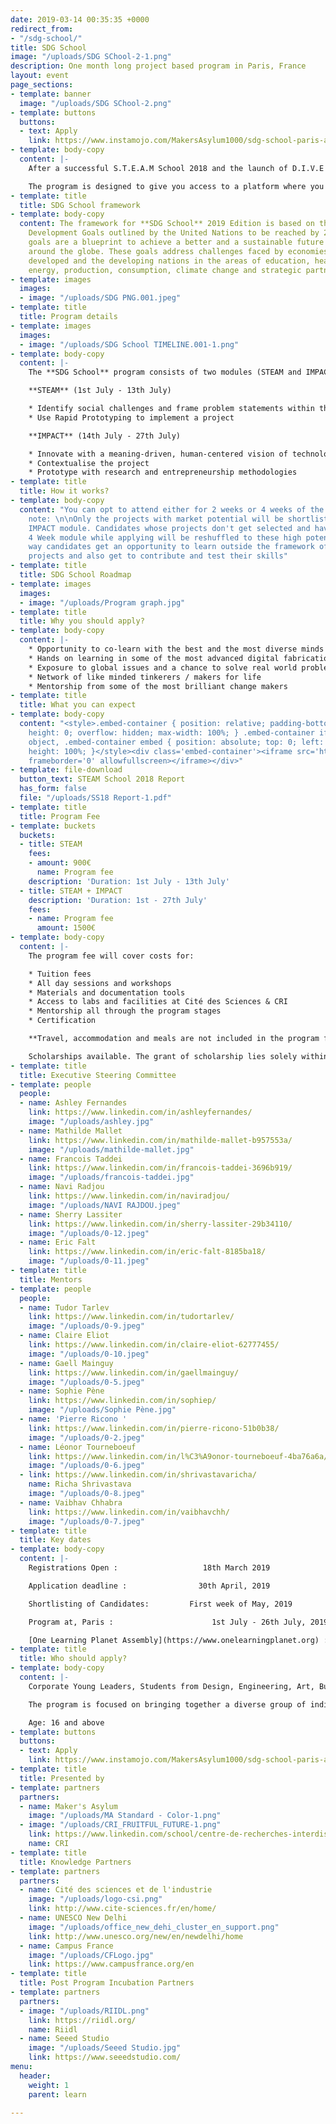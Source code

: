```yaml
---
date: 2019-03-14 00:35:35 +0000
redirect_from:
- "/sdg-school/"
title: SDG School
image: "/uploads/SDG SChool-2-1.png"
description: One month long project based program in Paris, France
layout: event
page_sections:
- template: banner
  image: "/uploads/SDG SChool-2.png"
- template: buttons
  buttons:
  - text: Apply
    link: https://www.instamojo.com/MakersAsylum1000/sdg-school-paris-application-fee/
- template: body-copy
  content: |-
    After a successful S.T.E.A.M School 2018 and the launch of D.I.V.E 2019, we bring to you yet another program to provide a global learning experience, this time in Paris, France. The **SDG School 2019 Edition** is a one month long project based program which Maker’s Asylum will be co-organising with [Centre for Research and Interdisciplinarity, Paris](https://cri-paris.org)

    The program is designed to give you access to a platform where you can voice an opinion, take an action and create an impact alongside **100 young leaders** from across the globe.
- template: title
  title: SDG School framework
- template: body-copy
  content: The framework for **SDG School** 2019 Edition is based on the Sustainable
    Development Goals outlined by the United Nations to be reached by 2030. These
    goals are a blueprint to achieve a better and a sustainable future for all cultures
    around the globe. These goals address challenges faced by economies both in the
    developed and the developing nations in the areas of education, healthcare, equalitiy,
    energy, production, consumption, climate change and strategic partnerships
- template: images
  images:
  - image: "/uploads/SDG PNG.001.jpeg"
- template: title
  title: Program details
- template: images
  images:
  - image: "/uploads/SDG School TIMELINE.001-1.png"
- template: body-copy
  content: |-
    The **SDG School** program consists of two modules (STEAM and IMPACT) which will be conducted within a time frame of 4 weeks at [Cité des Sciences](http://www.cite-sciences.fr/fr/accueil/) and [CRI, Paris](https://cri-paris.org). The components of each module are as follows:

    **STEAM** (1st July - 13th July)

    * Identify social challenges and frame problem statements within the european context
    * Use Rapid Prototyping to implement a project

    **IMPACT** (14th July - 27th July)

    * Innovate with a meaning-driven, human-centered vision of technology
    * Contextualise the project
    * Prototype with research and entrepreneurship methodologies
- template: title
  title: How it works?
- template: body-copy
  content: "You can opt to attend either for 2 weeks or 4 weeks of the program. \n\nPlease
    note: \n\nOnly the projects with market potential will be shortlisted for the
    IMPACT module. Candidates whose projects don't get selected and have choosen the
    4 Week module while applying will be reshuffled to these high potential projects.\n\nThis
    way candidates get an opportunity to learn outside the framework of their ongoing
    projects and also get to contribute and test their skills"
- template: title
  title: SDG School Roadmap
- template: images
  images:
  - image: "/uploads/Program graph.jpg"
- template: title
  title: Why you should apply?
- template: body-copy
  content: |-
    * Opportunity to co-learn with the best and the most diverse minds
    * Hands on learning in some of the most advanced digital fabrication labs
    * Exposure to global issues and a chance to solve real world problems using technology
    * Network of like minded tinkerers / makers for life
    * Mentorship from some of the most brilliant change makers
- template: title
  title: What you can expect
- template: body-copy
  content: "<style>.embed-container { position: relative; padding-bottom: 56.25%;
    height: 0; overflow: hidden; max-width: 100%; } .embed-container iframe, .embed-container
    object, .embed-container embed { position: absolute; top: 0; left: 0; width: 100%;
    height: 100%; }</style><div class='embed-container'><iframe src='https://www.youtube.com/embed/VglywTOj_rY'
    frameborder='0' allowfullscreen></iframe></div>"
- template: file-download
  button_text: STEAM School 2018 Report
  has_form: false
  file: "/uploads/SS18 Report-1.pdf"
- template: title
  title: Program Fee
- template: buckets
  buckets:
  - title: STEAM
    fees:
    - amount: 900€
      name: Program fee
    description: 'Duration: 1st July - 13th July'
  - title: STEAM + IMPACT
    description: 'Duration: 1st - 27th July'
    fees:
    - name: Program fee
      amount: 1500€
- template: body-copy
  content: |-
    The program fee will cover costs for:

    * Tuition fees
    * All day sessions and workshops
    * Materials and documentation tools
    * Access to labs and facilities at Cité des Sciences & CRI
    * Mentorship all through the program stages
    * Certification

    **Travel, accommodation and meals are not included in the program fee**

    Scholarships available. The grant of scholarship lies solely within the discretion of the Steering Committee.
- template: title
  title: Executive Steering Committee
- template: people
  people:
  - name: Ashley Fernandes
    link: https://www.linkedin.com/in/ashleyfernandes/
    image: "/uploads/ashley.jpg"
  - name: Mathilde Mallet
    link: https://www.linkedin.com/in/mathilde-mallet-b957553a/
    image: "/uploads/mathilde-mallet.jpg"
  - name: Francois Taddei
    link: https://www.linkedin.com/in/francois-taddei-3696b919/
    image: "/uploads/francois-taddei.jpg"
  - name: Navi Radjou
    link: https://www.linkedin.com/in/naviradjou/
    image: "/uploads/NAVI RAJDOU.jpeg"
  - name: Sherry Lassiter
    link: https://www.linkedin.com/in/sherry-lassiter-29b34110/
    image: "/uploads/0-12.jpeg"
  - name: Eric Falt
    link: https://www.linkedin.com/in/eric-falt-8185ba18/
    image: "/uploads/0-11.jpeg"
- template: title
  title: Mentors
- template: people
  people:
  - name: Tudor Tarlev
    link: https://www.linkedin.com/in/tudortarlev/
    image: "/uploads/0-9.jpeg"
  - name: Claire Eliot
    link: https://www.linkedin.com/in/claire-eliot-62777455/
    image: "/uploads/0-10.jpeg"
  - name: Gaell Mainguy
    link: https://www.linkedin.com/in/gaellmainguy/
    image: "/uploads/0-5.jpeg"
  - name: Sophie Pène
    link: https://www.linkedin.com/in/sophiep/
    image: "/uploads/Sophie Pène.jpg"
  - name: 'Pierre Ricono '
    link: https://www.linkedin.com/in/pierre-ricono-51b0b38/
    image: "/uploads/0-2.jpeg"
  - name: Léonor Tourneboeuf
    link: https://www.linkedin.com/in/l%C3%A9onor-tourneboeuf-4ba76a6a/
    image: "/uploads/0-6.jpeg"
  - link: https://www.linkedin.com/in/shrivastavaricha/
    name: Richa Shrivastava
    image: "/uploads/0-8.jpeg"
  - name: Vaibhav Chhabra
    link: https://www.linkedin.com/in/vaibhavchh/
    image: "/uploads/0-7.jpeg"
- template: title
  title: Key dates
- template: body-copy
  content: |-
    Registrations Open :                   18th March 2019

    Application deadline :                30th April, 2019

    Shortlisting of Candidates:         First week of May, 2019

    Program at, Paris :                      1st July - 26th July, 2019

    [One Learning Planet Assembly](https://www.onelearningplanet.org) :          26th - 27th July 2019
- template: title
  title: Who should apply?
- template: body-copy
  content: |-
    Corporate Young Leaders, Students from Design, Engineering, Art, Business, Law, Health, Policy and other backgrounds, Entrepreneurs/Freelancers, High School graduates focused on STEAM

    The program is focused on bringing together a diverse group of individuals passionate about creating an impact and changing the world.

    Age: 16 and above
- template: buttons
  buttons:
  - text: Apply
    link: https://www.instamojo.com/MakersAsylum1000/sdg-school-paris-application-fee/
- template: title
  title: Presented by
- template: partners
  partners:
  - name: Maker's Asylum
    image: "/uploads/MA Standard - Color-1.png"
  - image: "/uploads/CRI_FRUITFUL_FUTURE-1.png"
    link: https://www.linkedin.com/school/centre-de-recherches-interdisciplinaires/
    name: CRI
- template: title
  title: Knowledge Partners
- template: partners
  partners:
  - name: Cité des sciences et de l'industrie
    image: "/uploads/logo-csi.png"
    link: http://www.cite-sciences.fr/en/home/
  - name: UNESCO New Delhi
    image: "/uploads/office_new_dehi_cluster_en_support.png"
    link: http://www.unesco.org/new/en/newdelhi/home
  - name: Campus France
    image: "/uploads/CFLogo.jpg"
    link: https://www.campusfrance.org/en
- template: title
  title: Post Program Incubation Partners
- template: partners
  partners:
  - image: "/uploads/RIIDL.png"
    link: https://riidl.org/
    name: Riidl
  - name: Seeed Studio
    image: "/uploads/Seeed Studio.jpg"
    link: https://www.seeedstudio.com/
menu:
  header:
    weight: 1
    parent: learn

---
```

